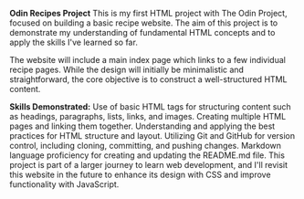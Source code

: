 **Odin Recipes Project**
This is my first HTML project with The Odin Project, focused on building a basic recipe website. The aim of this project is to demonstrate my understanding of fundamental HTML concepts and to apply the skills I've learned so far.

The website will include a main index page which links to a few individual recipe pages. While the design will initially be minimalistic and straightforward, the core objective is to construct a well-structured HTML content.

**Skills Demonstrated:**
Use of basic HTML tags for structuring content such as headings, paragraphs, lists, links, and images.
Creating multiple HTML pages and linking them together.
Understanding and applying the best practices for HTML structure and layout.
Utilizing Git and GitHub for version control, including cloning, committing, and pushing changes.
Markdown language proficiency for creating and updating the README.md file.
This project is part of a larger journey to learn web development, and I'll revisit this website in the future to enhance its design with CSS and improve functionality with JavaScript.





